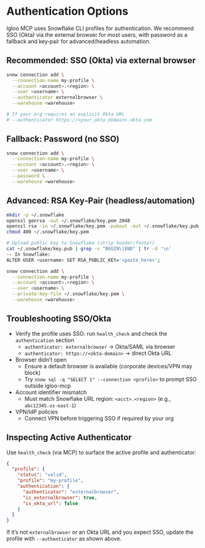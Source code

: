 # Authentication Options

Igloo MCP uses Snowflake CLI profiles for authentication. We recommend SSO (Okta) via the external browser for most users, with password as a fallback and key‑pair for advanced/headless automation.

## Recommended: SSO (Okta) via external browser

```bash
snow connection add \
  --connection-name my-profile \
  --account <account>.<region> \
  --user <username> \
  --authenticator externalbrowser \
  --warehouse <warehouse>

# If your org requires an explicit Okta URL
# --authenticator https://<your_okta_domain>.okta.com
```

## Fallback: Password (no SSO)

```bash
snow connection add \
  --connection-name my-profile \
  --account <account>.<region> \
  --user <username> \
  --password \
  --warehouse <warehouse>
```

## Advanced: RSA Key‑Pair (headless/automation)

```bash
mkdir -p ~/.snowflake
openssl genrsa -out ~/.snowflake/key.pem 2048
openssl rsa -in ~/.snowflake/key.pem -pubout -out ~/.snowflake/key.pub
chmod 400 ~/.snowflake/key.pem

# Upload public key to Snowflake (strip header/footer)
cat ~/.snowflake/key.pub | grep -v "BEGIN\|END" | tr -d '\n'
-- In Snowflake:
ALTER USER <username> SET RSA_PUBLIC_KEY='<paste_here>';

snow connection add \
  --connection-name my-profile \
  --account <account>.<region> \
  --user <username> \
  --private-key-file ~/.snowflake/key.pem \
  --warehouse <warehouse>
```

## Troubleshooting SSO/Okta

- Verify the profile uses SSO: run `health_check` and check the `authentication` section
  - `authenticator: externalbrowser` → Okta/SAML via browser
  - `authenticator: https://<okta-domain>` → direct Okta URL
- Browser didn’t open
  - Ensure a default browser is available (corporate devices/VPN may block)
  - Try `snow sql -q "SELECT 1" --connection <profile>` to prompt SSO outside igloo-mcp
- Account identifier mismatch
  - Must match Snowflake URL region: `<acct>.<region>` (e.g., `abc12345.us-east-1`)
- VPN/IdP policies
  - Connect VPN before triggering SSO if required by your org

## Inspecting Active Authenticator

Use `health_check` (via MCP) to surface the active profile and authenticator:

```json
{
  "profile": {
    "status": "valid",
    "profile": "my-profile",
    "authentication": {
      "authenticator": "externalbrowser",
      "is_externalbrowser": true,
      "is_okta_url": false
    }
  }
}
```

If it’s not `externalbrowser` or an Okta URL and you expect SSO, update the profile with `--authenticator` as shown above.

